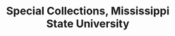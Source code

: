 ---
layout: repo
title: "Special Collections, Mississippi State University"
id: 24034
permalink: repos/24034/
---